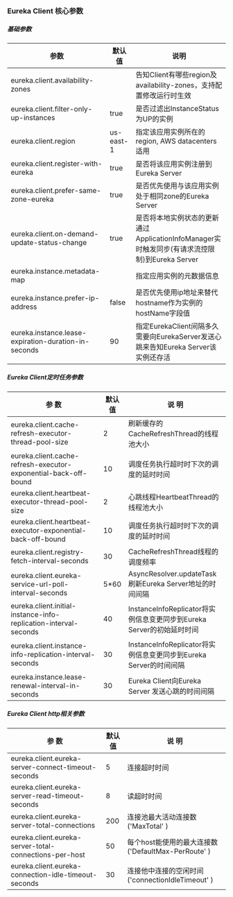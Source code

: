 ### Eureka Client 核心参数

##### 基础参数
| 参数 | 默认值 | 说明 |
| --- | --- | --- |
| eureka.client.availability-zones |  | 告知Client有哪些region及availability-zones，支持配置修改运行时生效 |
| eureka.client.filter-only-up-instances | true | 是否过滤出InstanceStatus 为UP的实例 | 
| eureka.client.region | us-east-1 | 指定该应用实例所在的region, AWS datacenters 适用 |
| eureka.client.register-with-eureka | true | 是否将该应用实例注册到Eureka Server |
| eureka.client.prefer-same-zone-eureka | true | 是否优先使用与该应用实例处于相同zone的Eureka Server |
| eureka.client.on-demand-update-status-change | true | 是否将本地实例状态的更新通过ApplicationInfoManager实时触发同步(有请求流控限制)到Eureka Server |
| eureka.instance.metadata-map | | 指定应用实例的元数据信息 |
| eureka.instance.prefer-ip-address | false | 是否优先使用ip地址来替代hostname作为实例的hostName字段值 |
| eureka.instance.lease-expiration-duration-in-seconds | 90 | 指定EurekaClient间隔多久需要向EurekaServer发送心跳来告知Eureka Server该实例还存活 |


##### Eureka Client定时任务参数
| 参 数 | 默认值 | 说 明 |
| ---  | --- | --- |
| eureka.client.cache-refresh-executor-thread-pool-size | 2 | 刷新缓存的CacheRefreshThread的线程池大小 |
| eureka.client.cache-refresh-executor-exponential-back-off-bound | 10 | 调度任务执行超时时下次的调度的延时时间 |
| eureka.client.heartbeat-executor-thread-pool-size | 2 | 心跳线程HeartbeatThread的线程池大小 |
| eureka.client.heartbeat-executor-exponential-back-off-bound | 10 | 调度任务执行超时时下次的调度的延时时间 |
| eureka.client.registry-fetch-interval-seconds | 30 | CacheRefreshThread线程的调度频率 |
| eureka.client.eureka-service-url-poll-interval-seconds | 5*60 | AsyncResolver.updateTask刷新Eureka Server地址的时间间隔 |
| eureka.client.initial-instance-info-replication-interval-seconds | 40 | InstanceInfoReplicator将实例信息变更同步到Eureka Server的初始延时时间 |
| eureka.client.instance-info-replication-interval-seconds | 30 | InstanceInfoReplicator将实例信息变更同步到Eureka Server的时间间隔 |
| eureka.instance.lease-renewal-interval-in-seconds | 30 | Eureka Client向Eureka Server 发送心跳的时间间隔 |


##### Eureka Client http相关参数
| 参 数 | 默认值 | 说 明 |
| ---  | --- | --- |
| eureka.client.eureka-server-connect-timeout-seconds | 5 | 连接超时时间 | 
| eureka.client.eureka-server-read-timeout-seconds | 8 | 读超时时间 | 
| eureka.client.eureka-server-total-connections | 200 | 连接池最大活动连接数('MaxTotal' ) |
| eureka.client.eureka-server-total-connections-per-host | 50 | 每个host能使用的最大连接数('DefaultMax-PerRoute' ) |
| eureka.client.eureka-connection-idle-timeout-seconds | 30 | 连接他中连接的空闲时间('connectionIdleTimeout' ) |